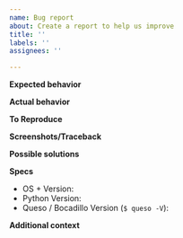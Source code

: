 ```yaml
---
name: Bug report
about: Create a report to help us improve
title: ''
labels: ''
assignees: ''

---
```


**Expected behavior**
<!-- A clear and concise description of what you expected to happen. -->

**Actual behavior**
<!-- What actually happens. -->

**To Reproduce**
<!-- Steps to reproduce the behavior. For example, a minimal application script exhibiting the bug. -->

**Screenshots/Traceback**
<!-- If applicable, add screenshots or a copy of the traceback to explain your problem. -->

**Possible solutions**
<!-- Any clues you might have on how to fix this bug. -->

**Specs**
- OS + Version:
- Python Version:
- Queso / Bocadillo Version (`$ queso -V`):

**Additional context**
<!-- Add any other context about the problem here. -->
